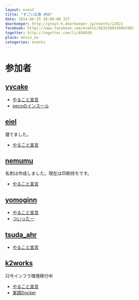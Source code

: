 ```yaml
---
layout: event
title: "すごい広島 #58"
date: 2014-06-25 18:00:00 JST
doorkeeper: http://great-h.doorkeeper.jp/events/12622
facebook: https://www.facebook.com/events/883538014996298/
togetter: http://togetter.com/li/684930
place: movin_on
categories: events
---
```


# 参加者


## [yycake](https://github.com/yycake)

* [やること宣言](https://github.com/great-h/great-h.github.io/issues/1042)
* [pecoのインスール](https://github.com/peco/peco)


## [eiel](http://eiel.info/)

寝てました。

* [やること宣言](https://github.com/great-h/great-h.github.io/issues/1040)


## [nemumu](https://github.com/nemumu)

名刺は作成しました。現在は印刷待ちです。

* [やること宣言](https://github.com/great-h/great-h.github.io/issues/1044)


## [yomoginn](https://github.com/yomoginn)

* [やること宣言](https://github.com/great-h/great-h.github.io/issues/1039)
* [ついったー](https://twitter.com/moriyomogi/status/481784264787116032)


## [tsuda_ahr](http://twitter.com/tsuda_ahr)

* [やること宣言](https://github.com/great-h/great-h.github.io/issues/1041)


## [k2works](https://github.com/k2works)

只今インフラ環境移行中

* [やること宣言](https://github.com/great-h/great-h.github.io/issues/1037)
* [実践Docker](https://github.com/k2works/docker_practice)
